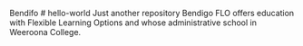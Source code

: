 Bendifo # hello-world
Just another repository
Bendigo FLO offers education with Flexible Learning Options and whose administrative school in Weeroona College.
